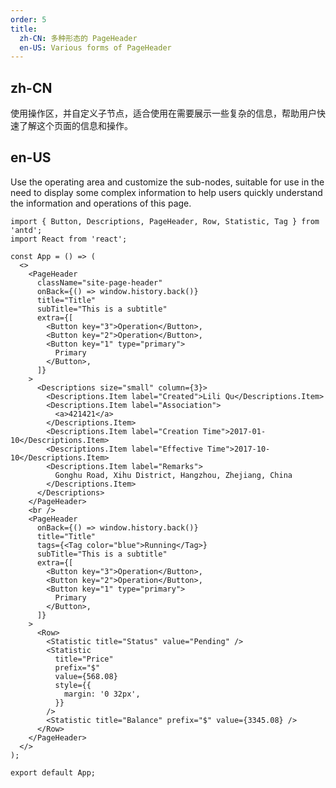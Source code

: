```yaml
---
order: 5
title:
  zh-CN: 多种形态的 PageHeader
  en-US: Various forms of PageHeader
---
```


## zh-CN

使用操作区，并自定义子节点，适合使用在需要展示一些复杂的信息，帮助用户快速了解这个页面的信息和操作。

## en-US

Use the operating area and customize the sub-nodes, suitable for use in the need to display some complex information to help users quickly understand the information and operations of this page.

```tsx
import { Button, Descriptions, PageHeader, Row, Statistic, Tag } from 'antd';
import React from 'react';

const App = () => (
  <>
    <PageHeader
      className="site-page-header"
      onBack={() => window.history.back()}
      title="Title"
      subTitle="This is a subtitle"
      extra={[
        <Button key="3">Operation</Button>,
        <Button key="2">Operation</Button>,
        <Button key="1" type="primary">
          Primary
        </Button>,
      ]}
    >
      <Descriptions size="small" column={3}>
        <Descriptions.Item label="Created">Lili Qu</Descriptions.Item>
        <Descriptions.Item label="Association">
          <a>421421</a>
        </Descriptions.Item>
        <Descriptions.Item label="Creation Time">2017-01-10</Descriptions.Item>
        <Descriptions.Item label="Effective Time">2017-10-10</Descriptions.Item>
        <Descriptions.Item label="Remarks">
          Gonghu Road, Xihu District, Hangzhou, Zhejiang, China
        </Descriptions.Item>
      </Descriptions>
    </PageHeader>
    <br />
    <PageHeader
      onBack={() => window.history.back()}
      title="Title"
      tags={<Tag color="blue">Running</Tag>}
      subTitle="This is a subtitle"
      extra={[
        <Button key="3">Operation</Button>,
        <Button key="2">Operation</Button>,
        <Button key="1" type="primary">
          Primary
        </Button>,
      ]}
    >
      <Row>
        <Statistic title="Status" value="Pending" />
        <Statistic
          title="Price"
          prefix="$"
          value={568.08}
          style={{
            margin: '0 32px',
          }}
        />
        <Statistic title="Balance" prefix="$" value={3345.08} />
      </Row>
    </PageHeader>
  </>
);

export default App;
```

<style>
tr:last-child td {
  padding-bottom: 0;
}
</style>
